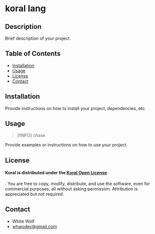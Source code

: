# koral lang

## Description

Brief description of your project.

## Table of Contents

- [Installation](#installation)
- [Usage](#usage)
- [License](#license)
- [Contact](#contact)

## Installation

Provide instructions on how to install your project, dependencies, etc.

## Usage

> [!INFO]
> chase

Provide examples or instructions on how to use your project.

## License

#### Koral is distributed under the <a target="_blank" href="https://koral-open-lisense.netlify.app">Koral Open License</a>
. You are free to copy, modify, distribute, and use the software, even for commercial purposes, all without asking permission. Attribution is appreciated but not required. 

## Contact

- White Wolf
- whwodev@gmail.com

